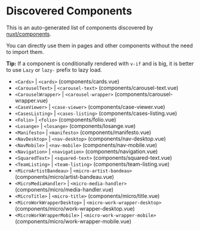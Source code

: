 # Discovered Components

This is an auto-generated list of components discovered by [nuxt/components](https://github.com/nuxt/components).

You can directly use them in pages and other components without the need to import them.

**Tip:** If a component is conditionally rendered with `v-if` and is big, it is better to use `Lazy` or `lazy-` prefix to lazy load.

- `<Cards>` | `<cards>` (components/cards.vue)
- `<CarouselText>` | `<carousel-text>` (components/carousel-text.vue)
- `<CarouselWrapper>` | `<carousel-wrapper>` (components/carousel-wrapper.vue)
- `<CaseViewer>` | `<case-viewer>` (components/case-viewer.vue)
- `<CasesListing>` | `<cases-listing>` (components/cases-listing.vue)
- `<Folio>` | `<folio>` (components/folio.vue)
- `<Losange>` | `<losange>` (components/losange.vue)
- `<Manifesto>` | `<manifesto>` (components/manifesto.vue)
- `<NavDesktop>` | `<nav-desktop>` (components/nav-desktop.vue)
- `<NavMobile>` | `<nav-mobile>` (components/nav-mobile.vue)
- `<Navigation>` | `<navigation>` (components/navigation.vue)
- `<SquaredText>` | `<squared-text>` (components/squared-text.vue)
- `<TeamListing>` | `<team-listing>` (components/team-listing.vue)
- `<MicroArtistBandeau>` | `<micro-artist-bandeau>` (components/micro/artist-bandeau.vue)
- `<MicroMediaHandler>` | `<micro-media-handler>` (components/micro/media-handler.vue)
- `<MicroTitle>` | `<micro-title>` (components/micro/title.vue)
- `<MicroWorkWrapperDesktop>` | `<micro-work-wrapper-desktop>` (components/micro/work-wrapper-desktop.vue)
- `<MicroWorkWrapperMobile>` | `<micro-work-wrapper-mobile>` (components/micro/work-wrapper-mobile.vue)
